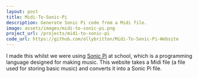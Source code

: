 ```yaml
---
layout: post
title: Midi-To-Sonic-Pi
description: Generate Sonic Pi code from a Midi file.
image: assets/images/midi-to-sonic-pi.png
project_url: /projects/midi-to-sonic-pi
code_url: https://github.com/ollybritton/Midi-To-Sonic-Pi-Website
---
```


I made this whilst we were using <a href="https://sonic-pi.net/">Sonic Pi</a> at school, which is a programming language designed for making music. This website takes a Midi file (a file used for storing basic music) and converts it into a Sonic Pi file.